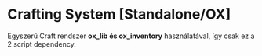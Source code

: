 # Crafting System [Standalone/OX]

Egyszerű Craft rendszer **ox_lib és ox_inventory** használatával, így csak ez a 2 script dependency.
